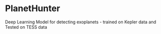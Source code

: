 # PlanetHunter
Deep Learning Model for detecting exoplanets - trained on Kepler data and Tested on TESS data
